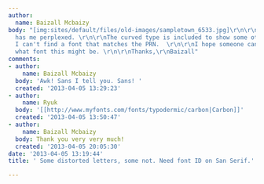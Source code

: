 ```yaml
---
author:
  name: Baizall Mcbaizy
body: "[img:sites/default/files/old-images/sampletown_6533.jpg]\r\n\r\nThis is one
  has me perplexed. \r\n\r\nThe curved type is included to show some other letters.
  I can't find a font that matches the PRN.  \r\n\r\nI hope someone can let me know
  what font this might be. \r\n\r\nThanks,\r\nBaizall"
comments:
- author:
    name: Baizall Mcbaizy
  body: 'Awk! Sans I tell you. Sans! '
  created: '2013-04-05 13:29:23'
- author:
    name: Ryuk
  body: '[[http://www.myfonts.com/fonts/typodermic/carbon|Carbon]]'
  created: '2013-04-05 13:50:47'
- author:
    name: Baizall Mcbaizy
  body: Thank you very very much!
  created: '2013-04-05 20:05:30'
date: '2013-04-05 13:19:44'
title: ' Some distorted letters, some not. Need font ID on San Serif.'

---
```

